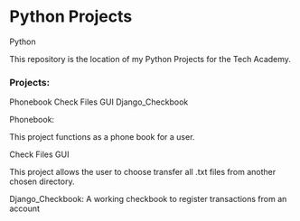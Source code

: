 # Python Projects
 Python

This repository is the location of my Python Projects for the Tech Academy. 

<h3>Projects:</h3>

Phonebook
Check Files GUI
Django_Checkbook

Phonebook: 

This project functions as a phone book for a user. 

Check Files GUI

This project allows the user to choose transfer all .txt files from another chosen directory. 


Django_Checkbook:
A working checkbook to register transactions from an account


